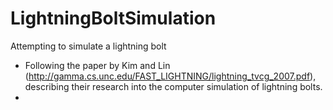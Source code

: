 # LightningBoltSimulation
Attempting to simulate a lightning bolt


- Following the paper by Kim and Lin (http://gamma.cs.unc.edu/FAST_LIGHTNING/lightning_tvcg_2007.pdf),
 describing their research into the computer simulation of lightning bolts.
-
